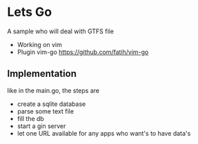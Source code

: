 # Lets Go

A sample who will deal with GTFS file
- Working on vim 
- Plugin vim-go  https://github.com/fatih/vim-go

## Implementation
like in the main.go, the steps are

- create a sqlite database
- parse some text file
- fill the db
- start a gin server
- let one URL available for any apps who want's to have data's
